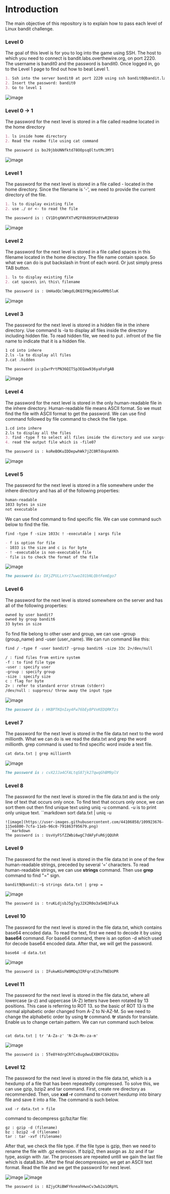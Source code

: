 # Introduction

The main objective of this repository is to explain how to pass each level of Linux bandit challenge. 

### Level 0

The goal of this level is for you to log into the game using SSH. The host to which you need to connect is bandit.labs.overthewire.org, on port 2220. The username is bandit0 and the password is bandit0. Once logged in, go to the Level 1 page to find out how to beat Level 1.

```markdown
1. Ssh into the server bandit0 at port 2220 using ssh bandit0@bandit.labs.overthewire.org -p 2220
2. Insert the password: bandit0
3. Go to level 1
```
![image](https://user-images.githubusercontent.com/44106858/109784919-8708fc00-7c46-11eb-9935-030723356da4.png)


### Level 0 -> 1

The password for the next level is stored in a file called readme located in the home directory
```markdown
1. ls inside home directory
2. Read the readme file using cat command

The password is boJ9jbbUNNfktd78OOpsqOltutMc3MY1
```
![image](https://user-images.githubusercontent.com/44106858/109909734-90937200-7ce1-11eb-9a4f-f4fee9f7e02f.png)


### Level 1
The password for the next level is stored in a file called - located in the home directory. Since the filename is '-', we need to provide the current directory of the file.
```markdown
1. ls to display existing file
2. use ./ or <- to read the file

The password is : CV1DtqXWVFXTvM2F0k09SHz0YwRINYA9
```
![image](https://user-images.githubusercontent.com/44106858/109910513-3bf0f680-7ce3-11eb-915e-1265f09c9fbe.png)

### Level 2
The password for the next level is stored in a file called spaces in this filename located in the home directory. The file name contain space. So what we can do is put backslash in front of each word. Or just simply press  TAB button.
```markdown
1. ls to display existing file
2. cat spaces\ in\ this\ filename

The password is : UmHadQclWmgdLOKQ3YNgjWxGoRMb5luK
```
![image](https://user-images.githubusercontent.com/44106858/109910815-f2ed7200-7ce3-11eb-90de-a5d12ad2aaa2.png)

### Level 3
The password for the next level is stored in a hidden file in the inhere directory. Use command ls -la to display all files inside the directory including hidden file. To read hidden file, we need to put . infront of the file name to indicate that it is a hidden file.
```markdown
1 cd into inhere
2.ls -la to display all files
3.cat .hidden

The password is:pIwrPrtPN36QITSp3EQaw936yaFoFgAB
```
![image](https://user-images.githubusercontent.com/44106858/109911364-ea496b80-7ce4-11eb-8cf0-4a35b0ad90fe.png)

### Level 4
The password for the next level is stored in the only human-readable file in the inhere directory. Human-readable file means ASCII format. So we must find the file with ASCII format to get the password. We can use find command followed by file command to check the file type.
```markdown
1.cd into inhere
2.ls to display all the files
3. find -type f to select all files inside the directory and use xargs(extended argument) to add argument which is file to check the file type
4. read the output file which is -file07

The password is : koReBOKuIDDepwhWk7jZC0RTdopnAYKh
```
![image](https://user-images.githubusercontent.com/44106858/109912411-f5050000-7ce6-11eb-90f9-c7adf3c36795.png)

### Level 5
The password for the next level is stored in a file somewhere under the inhere directory and has all of the following properties:
```markdown
human-readable
1033 bytes in size
not executable
```
We can use find command to find specific file. We can use command such below to find the file.
```markdown
find -type f -size 1033c ! -executable | xargs file
```
```markdown
- f is option for file
- 1033 is the size and c is for byte
- ! -executable is non-executable file
- file is to check the format of the file
```
![image](https://user-images.githubusercontent.com/44106858/109918966-d6a50180-7cf2-11eb-87f8-5232147619d3.png)
```markdown
The password is: DXjZPULLxYr17uwoI01bNLQbtFemEgo7
```

### Level 6
The password for the next level is stored somewhere on the server and has all of the following properties:
```markdown
owned by user bandit7
owned by group bandit6
33 bytes in size
```
To find file belong to other user and group, we can use -group (group_name) and -user (user_name). We can run command like this:
```markdown
find / -type f -user bandit7 -group bandit6 -size 33c 2>/dev/null
```
```markdown
/ : find files from entire system
-f : to find file type
-user : specify user
-group : specify group
-size : specify size
c : flag for byte
2> : refer to standard error stream (stderr)
/dev/null : suppress/ throw away the input type
```
![image](https://user-images.githubusercontent.com/44106858/109920998-099cc480-7cf6-11eb-98a9-71798ec74b0e.png)
```markdown
The password is : HKBPTKQnIay4Fw76bEy8PVxKEDQRKTzs
```

### Level 7
The password for the next level is stored in the file data.txt next to the word millionth.
What we can do is we read the data.txt and grep the word millionth. grep command is used to find specific word inside a text file.
```markdown
cat data.txt | grep millionth
```
![image](https://user-images.githubusercontent.com/44106858/109922166-ed9a2280-7cf7-11eb-9657-1371e3f398f8.png)
```markdown
The password is : cvX2JJa4CFALtqS87jk27qwqGhBM9plV
```

### Level 8
The password for the next level is stored in the file data.txt and is the only line of text that occurs only once. To find text that occurs only once, we can sort them out then find unique text using uniq -u command. -u is to print only unique text.
``markdown
sort data.txt | uniq -u
```
![image](https://user-images.githubusercontent.com/44106858/109923676-115e6800-7cfa-11eb-96c0-791863f95679.png)
```markdown
The password is : UsvVyFSfZZWbi6wgC7dAFyFuR6jQQUhR
```

### Level 9
The password for the next level is stored in the file data.txt in one of the few human-readable strings, preceded by several ‘=’ characters. To read human-readable strings, we can use **strings** command. Then use **grep** command to find "=" sign.
```markdown
bandit9@bandit:~$ strings data.txt | grep =
```
![image](https://user-images.githubusercontent.com/44106858/109924334-15d75080-7cfb-11eb-8173-978154d4a4c8.png)
```
The password is : truKLdjsbJ5g7yyJ2X2R0o3a5HQJFuLk
```

### Level 10
The password for the next level is stored in the file data.txt, which contains base64 encoded data.
To read the text, first we need to decode it by using **base64** command. For base64 command, there is an option -d which used for decode base64 encoded data. After that, we will get the password.
```
base64 -d data.txt
```
![image](https://user-images.githubusercontent.com/44106858/109924832-dc531500-7cfb-11eb-8539-3bbda5d2c2e9.png)
```
The password is : IFukwKGsFW8MOq3IRFqrxE1hxTNEbUPR
```

### Level 11
The password for the next level is stored in the file data.txt, where all lowercase (a-z) and uppercase (A-Z) letters have been rotated by 13 positions. This case is referring to ROT 13. so the basic of ROT 13 is the normal alphabetic order changed from A-Z to N-AZ-M. So we need to change the alphabetic order by using **tr** command. **tr** stands for translate. Enable us to change certain pattern. We can run command such below.
```ls

cat data.txt | tr 'A-Za-z' 'N-ZA-Mn-za-m'
```
![image](https://user-images.githubusercontent.com/44106858/109926008-6d76bb80-7cfd-11eb-8636-374be11ceb83.png)
```
The password is : 5Te8Y4drgCRfCx8ugdwuEX8KFC6k2EUu
```

### Level 12 
The password for the next level is stored in the file data.txt, which is a hexdump of a file that has been repeatedly compressed. To solve this, we can use gzip, bzip2 and tar command. First, create nre directory as recommended. Then, use **xxd -r** command to convert hexdump into binary file and save it into a file. The command is such below.
```
xxd -r data.txt > file
```
command to decompress gz/bz/tar file:
```
gz : gzip -d (filename)
bz : bzip2 -d (filename)
tar : tar -xvf (filename)
```
After that, we check the file type. if the file type is gzip, then we need to rename the file with .gz extension. If bzip2, then assign as .bz and if tar type, assign with .tar. The processes are repeated untill we gain the last file which is data8.bin. After the final decompression, we get an ASCII text format. Read the file and we get the password for next level.

![image](https://user-images.githubusercontent.com/44106858/109935397-83d64480-7d08-11eb-9dad-bf3058aa216b.png)
![image](https://user-images.githubusercontent.com/44106858/109935770-d4e63880-7d08-11eb-8fbc-8561e3dc0108.png)


```
The password is : 8ZjyCRiBWFYkneahHwxCv3wb2a1ORpYL
```
